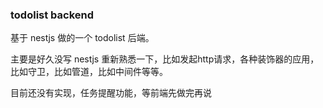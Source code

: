 ### todolist backend

基于 nestjs 做的一个 todolist 后端。

主要是好久没写 nestjs 重新熟悉一下，比如发起http请求，各种装饰器的应用，比如守卫，比如管道，比如中间件等等。

目前还没有实现，任务提醒功能，等前端先做完再说